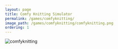 ```yaml
---
layout: page
title: Comfy Knitting Simulator
permalink: /games/comfyknitting/
image_path: /games/comfyknitting/comfyknitting.png
ordering: 1
---
```

![comfyknitting]({{site.url}}/games/comfyknitting/comfyknitting.png)
